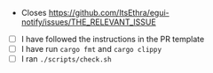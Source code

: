 <!--
* Keep your PR:s small and focused.
* The PR title is what ends up in the changelog, so make it descriptive!
* If applicable, add a screenshot or gif.
* If it is a non-trivial addition, consider adding a demo for it to `egui_demo_lib`, or a new example.
* Do NOT open PR:s from your `master` branch, as that makes it hard for maintainers to test and add commits to your PR.
* Remember to run `cargo fmt` and `cargo clippy`.
* Open the PR as a draft until you have self-reviewed it and run `./scripts/check.sh`.
* When you have addressed a PR comment, mark it as resolved.

Please be patient! The PR will be reviewed when someone has time. If you haven't heard anything in a week, feel free to ping the PR.
-->

- Closes <https://github.com/ItsEthra/egui-notify/issues/THE_RELEVANT_ISSUE>
- [ ] I have followed the instructions in the PR template
- [ ] I have run `cargo fmt` and `cargo clippy`
- [ ] I ran `./scripts/check.sh`

